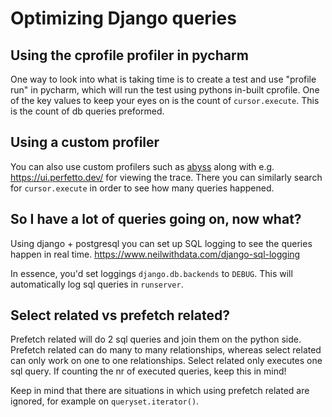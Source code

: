 # Optimizing Django queries

## Using the cprofile profiler in pycharm

One way to look into what is taking time is to create a test and use "profile run" in pycharm, which will run the test using pythons in-built cprofile.
One of the key values to keep your eyes on is the count of `cursor.execute`. This is the count of db queries preformed.

## Using a custom profiler

You can also use custom profilers such as [abyss](https://github.com/akx/abyss) along with e.g. https://ui.perfetto.dev/ for viewing the trace. There you can similarly search for `cursor.execute` in order to see how many queries happened.

## So I have a lot of queries going on, now what?

Using django + postgresql you can set up SQL logging to see the queries happen in real time. https://www.neilwithdata.com/django-sql-logging

In essence, you'd set loggings `django.db.backends` to `DEBUG`. This will automatically log sql queries in `runserver`.

## Select related vs prefetch related?

Prefetch related will do 2 sql queries and join them on the python side. Prefetch related can do many to many relationships, whereas select related can only work on one to one relationships. Select related only executes one sql query. If counting the nr of executed queries, keep this in mind!

Keep in mind that there are situations in which using prefetch related are ignored, for example on `queryset.iterator()`.

